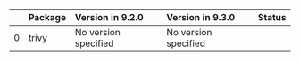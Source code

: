 <!-- markdown-link-check-disable -->

|    | Package   | Version in 9.2.0     | Version in 9.3.0     | Status   |
|---:|:----------|:---------------------|:---------------------|:---------|
|  0 | trivy     | No version specified | No version specified |          |